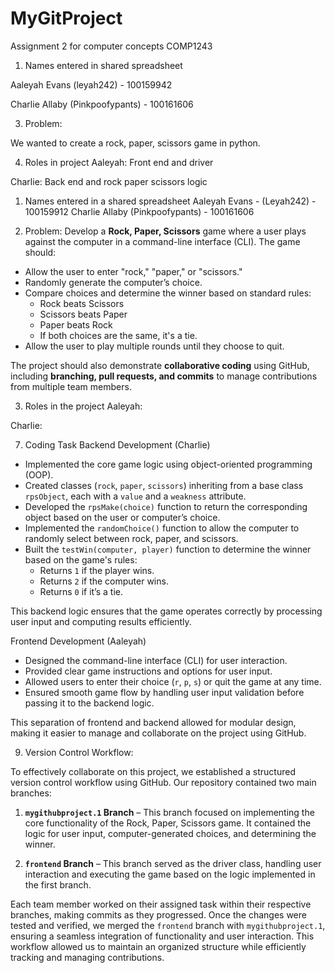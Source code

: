 # MyGitProject
Assignment 2 for computer concepts COMP1243

1. Names entered in shared spreadsheet

Aaleyah Evans (leyah242) - 100159942

Charlie Allaby (Pinkpoofypants) - 100161606

3. Problem:

We wanted to create a rock, paper, scissors game in python. 

4. Roles in project
Aaleyah: Front end and driver

Charlie: Back end and rock paper scissors logic

1. Names entered in a shared spreadsheet
Aaleyah Evans - (Leyah242) - 100159912
Charlie Allaby (Pinkpoofypants) - 100161606

2. Problem:
Develop a **Rock, Paper, Scissors** game where a user plays against the computer in a command-line interface (CLI). The game should:  
- Allow the user to enter "rock," "paper," or "scissors."  
- Randomly generate the computer’s choice.  
- Compare choices and determine the winner based on standard rules:  
  - Rock beats Scissors  
  - Scissors beats Paper  
  - Paper beats Rock  
  - If both choices are the same, it's a tie.  
- Allow the user to play multiple rounds until they choose to quit.  

The project should also demonstrate **collaborative coding** using GitHub, including **branching, pull requests, and commits** to manage contributions from multiple team members.

3. Roles in the project
Aaleyah:

Charlie:


7. Coding Task
Backend Development (Charlie)
- Implemented the core game logic using object-oriented programming (OOP).  
- Created classes (`rock`, `paper`, `scissors`) inheriting from a base class `rpsObject`, each with a `value` and a `weakness` attribute.  
- Developed the `rpsMake(choice)` function to return the corresponding object based on the user or computer’s choice.  
- Implemented the `randomChoice()` function to allow the computer to randomly select between rock, paper, and scissors.  
- Built the `testWin(computer, player)` function to determine the winner based on the game's rules:  
  - Returns `1` if the player wins.  
  - Returns `2` if the computer wins.  
  - Returns `0` if it’s a tie.  

This backend logic ensures that the game operates correctly by processing user input and computing results efficiently.

Frontend Development (Aaleyah)
- Designed the command-line interface (CLI) for user interaction.  
- Provided clear game instructions and options for user input.  
- Allowed users to enter their choice (`r`, `p`, `s`) or quit the game at any time.  
- Ensured smooth game flow by handling user input validation before passing it to the backend logic.  

This separation of frontend and backend allowed for modular design, making it easier to manage and collaborate on the project using GitHub.  

9. Version Control Workflow:

To effectively collaborate on this project, we established a structured version control workflow using GitHub. Our repository contained two main branches:  

1. **`mygithubproject.1` Branch** – This branch focused on implementing the core functionality of the Rock, Paper, Scissors game. It contained the logic for user input, computer-generated choices, and determining the winner.  

2. **`frontend` Branch** – This branch served as the driver class, handling user interaction and executing the game based on the logic implemented in the first branch.  

Each team member worked on their assigned task within their respective branches, making commits as they progressed. Once the changes were tested and verified, we merged the `frontend` branch with `mygithubproject.1`, ensuring a seamless integration of functionality and user interaction. This workflow allowed us to maintain an organized structure while efficiently tracking and managing contributions.

